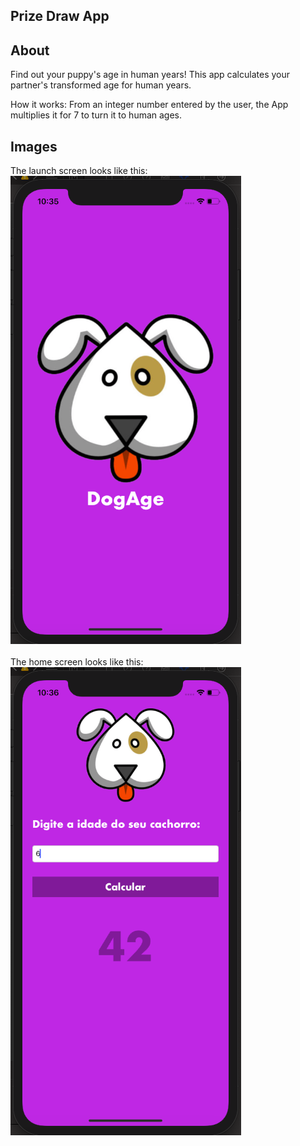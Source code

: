 ## Prize Draw App

## About

Find out your puppy's age in human years! This app calculates your partner's transformed age for human years.

How it works: From an integer number entered by the user, the App multiplies it for 7 to turn it to human ages.

## Images

The launch screen looks like this:
<br />
<img src="doc-images/launchscreen.png" />
<br />
<br />
The home screen looks like this:
<br />
<img src="doc-images/homescreen.png" />
<br />
<br />
